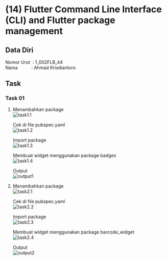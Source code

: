 # (14) Flutter Command Line Interface (CLI) and Flutter package management

## Data Diri
Nomor Urut &nbsp;: 1_002FLB_44 <br>
Nama &emsp;&emsp;&ensp;&nbsp;: Ahmad Krisdiantoro

## Task
### Task 01
1. Menambahkan package <br>
    ![task1.1](./screenshots/task1.1.png)

    Cek di file pubspec.yaml <br>
    ![task1.2](./screenshots/task1.2.png)

    Import package <br>
    ![task1.3](./screenshots/task1.3.png)

    Membuat widget menggunakan package badges <br>
    ![task1.4](./screenshots/task1.4.png)

    Output <br>
    ![output1](./screenshots/outputTask1.jpg)

2. Menambahkan package <br>
    ![task2.1](./screenshots/task2.1.png)

    Cek di file pubspec.yaml <br>
    ![task2.2](./screenshots/task2.2.png)

    Import package <br>
    ![task2.3](./screenshots/task2.3.png)

    Membuat widget menggunakan package barcode_widget <br>
    ![task2.4](./screenshots/task2.4.png)

    Output <br>
    ![output2](./screenshots/outputTask2.jpg)